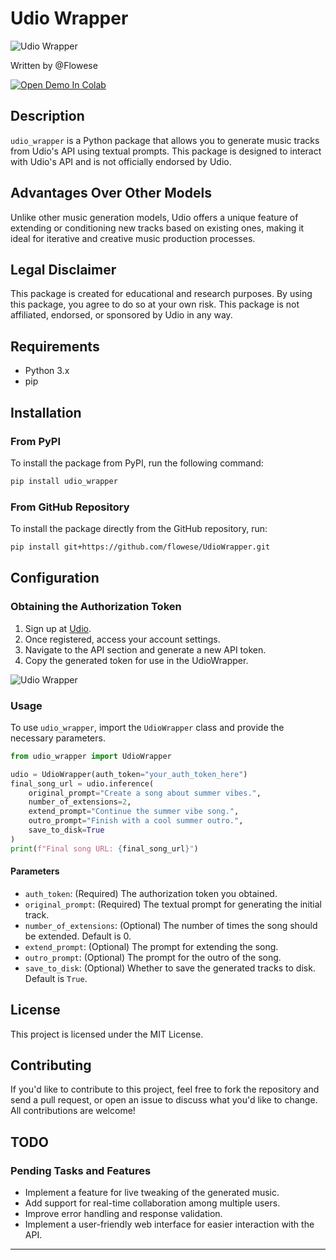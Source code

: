 
# Udio Wrapper

![Udio Wrapper](banner.jpeg)

Written by @Flowese

<a href="https://colab.research.google.com/drive/1tUtiY2GzVlbAVjR-j78pWeY9Ac53IJzz?usp=sharing" target="_blank"><img src="https://colab.research.google.com/assets/colab-badge.svg" alt="Open Demo In Colab"></a>

## Description

`udio_wrapper` is a Python package that allows you to generate music tracks from Udio's API using textual prompts. This package is designed to interact with Udio's API and is not officially endorsed by Udio.

## Advantages Over Other Models

Unlike other music generation models, Udio offers a unique feature of extending or conditioning new tracks based on existing ones, making it ideal for iterative and creative music production processes.

## Legal Disclaimer

This package is created for educational and research purposes. By using this package, you agree to do so at your own risk. This package is not affiliated, endorsed, or sponsored by Udio in any way.

## Requirements

- Python 3.x
- pip

## Installation

### From PyPI

To install the package from PyPI, run the following command:

```bash
pip install udio_wrapper
```

### From GitHub Repository

To install the package directly from the GitHub repository, run:

```bash
pip install git+https://github.com/flowese/UdioWrapper.git
```

## Configuration

### Obtaining the Authorization Token

1. Sign up at [Udio](https://udio.com/signup).
2. Once registered, access your account settings.
3. Navigate to the API section and generate a new API token.
4. Copy the generated token for use in the UdioWrapper.

![Udio Wrapper](screen_auth_token.jpeg)

### Usage

To use `udio_wrapper`, import the `UdioWrapper` class and provide the necessary parameters.

```python
from udio_wrapper import UdioWrapper

udio = UdioWrapper(auth_token="your_auth_token_here")
final_song_url = udio.inference(
    original_prompt="Create a song about summer vibes.",
    number_of_extensions=2,
    extend_prompt="Continue the summer vibe song.",
    outro_prompt="Finish with a cool summer outro.",
    save_to_disk=True
)
print(f"Final song URL: {final_song_url}")
```

#### Parameters

- `auth_token`: (Required) The authorization token you obtained.
- `original_prompt`: (Required) The textual prompt for generating the initial track.
- `number_of_extensions`: (Optional) The number of times the song should be extended. Default is 0.
- `extend_prompt`: (Optional) The prompt for extending the song.
- `outro_prompt`: (Optional) The prompt for the outro of the song.
- `save_to_disk`: (Optional) Whether to save the generated tracks to disk. Default is `True`.

## License

This project is licensed under the MIT License.

## Contributing

If you'd like to contribute to this project, feel free to fork the repository and send a pull request, or open an issue to discuss what you'd like to change. All contributions are welcome!

## TODO

### Pending Tasks and Features

- Implement a feature for live tweaking of the generated music.
- Add support for real-time collaboration among multiple users.
- Improve error handling and response validation.
- Implement a user-friendly web interface for easier interaction with the API.

-----
